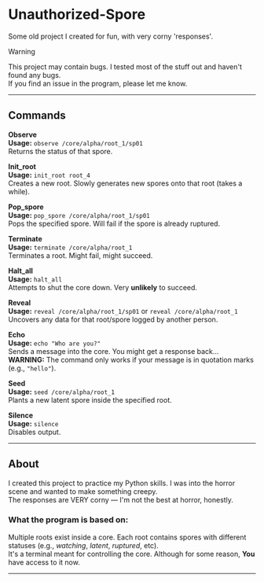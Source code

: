 

# Unauthorized-Spore  
Some old project I created for fun, with very corny 'responses'.

> [!WARNING]  
> This project may contain bugs. I tested most of the stuff out and haven't found any bugs.  
> If you find an issue in the program, please let me know.

---

## Commands

**Observe**  
**Usage:** `observe /core/alpha/root_1/sp01`  
Returns the status of that spore.

**Init_root**  
**Usage:** `init_root root_4`  
Creates a new root. Slowly generates new spores onto that root (takes a while).

**Pop_spore**  
**Usage:** `pop_spore /core/alpha/root_1/sp01`  
Pops the specified spore. Will fail if the spore is already ruptured.

**Terminate**  
**Usage:** `terminate /core/alpha/root_1`  
Terminates a root. Might fail, might succeed.

**Halt_all**  
**Usage:** `halt_all`  
Attempts to shut the core down. Very **unlikely** to succeed.

**Reveal**  
**Usage:** `reveal /core/alpha/root_1/sp01` or `reveal /core/alpha/root_1`  
Uncovers any data for that root/spore logged by another person.

**Echo**  
**Usage:** `echo "Who are you?"`  
Sends a message into the core. You might get a response back...  
**WARNING:** The command only works if your message is in quotation marks (e.g., `"hello"`).

**Seed**  
**Usage:** `seed /core/alpha/root_1`  
Plants a new latent spore inside the specified root.

**Silence**  
**Usage:** `silence`  
Disables output.

---

## About

I created this project to practice my Python skills. I was into the horror scene and wanted to make something creepy.  
The responses are VERY corny — I'm not the best at horror, honestly.

### What the program is based on:  
Multiple roots exist inside a core. Each root contains spores with different statuses (e.g., *watching*, *latent*, *ruptured*, etc).  
It's a terminal meant for controlling the core. Although for some reason, **You** have access to it now.

---

